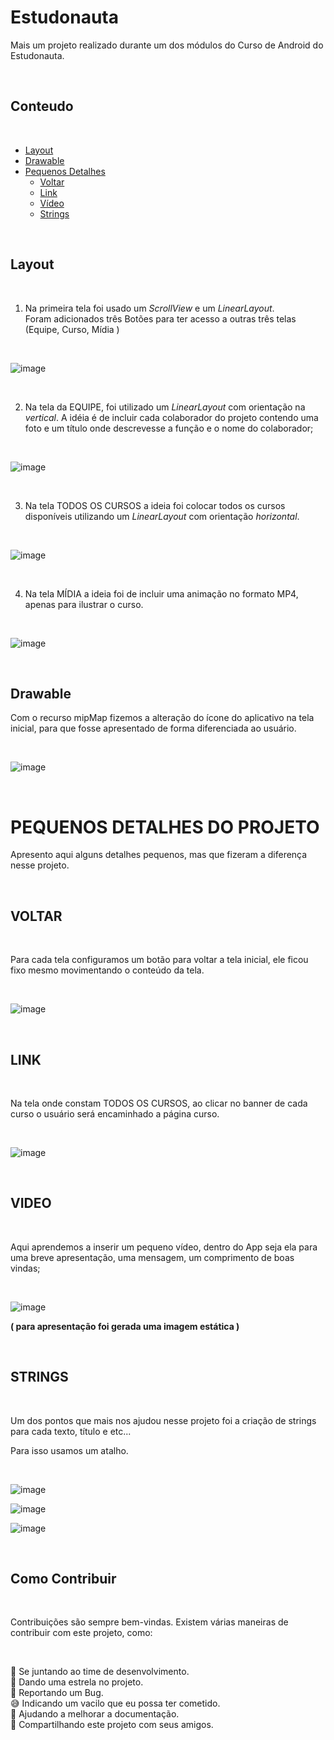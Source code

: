 # Estudonauta

Mais um projeto realizado durante um dos módulos do Curso de Android do Estudonauta.

<br />

## Conteudo
<br />

- [Layout](#layout)
- [Drawable](#drawable)
- [Pequenos Detalhes](#PEQUENOS-DETALHES-DO-PROJETO)
    - [Voltar](#voltar)
    - [Link](#link)
    - [Vídeo](#Video)
    - [Strings](#Strings)

<br />

## Layout
<br />

1) Na primeira tela foi usado um _ScrollView_ e um _LinearLayout_.	
	Foram adicionados três Botões para ter acesso a outras três telas (Equipe, Curso, Mídia )


<br />

![image](https://user-images.githubusercontent.com/77402918/121404457-5c5bcd00-c932-11eb-9ba8-c640e18ddbad.png)

<br />

2) Na tela da EQUIPE, foi utilizado um _LinearLayout_ com orientação na _vertical_.
A idéia é de incluir cada colaborador do projeto contendo uma foto e um título onde descrevesse a função e o nome do colaborador;

<br />

![image](https://user-images.githubusercontent.com/77402918/121404685-8f9e5c00-c932-11eb-83d0-517134f7b94b.png)

<br />

3) Na tela TODOS OS CURSOS a ideia foi colocar todos os cursos disponíveis utilizando um _LinearLayout_ com orientação _horizontal_.

<br />

![image](https://user-images.githubusercontent.com/77402918/121404809-b2c90b80-c932-11eb-956e-2d0d441da238.png)

<br />

4) Na tela MÍDIA a ideia foi de incluir uma animação no	formato MP4, apenas para ilustrar o curso.

<br />

![image](https://user-images.githubusercontent.com/77402918/121404994-e60b9a80-c932-11eb-9a5f-a7434dd152ed.png)

<br />

## Drawable

Com o recurso mipMap fizemos a alteração do ícone do aplicativo na tela inicial, para que fosse apresentado de forma diferenciada ao usuário.

<br />

![image](https://user-images.githubusercontent.com/77402918/121405129-0cc9d100-c933-11eb-8cd7-16807aab1267.png)

<br />

# PEQUENOS DETALHES DO PROJETO

Apresento aqui alguns detalhes pequenos, mas que fizeram a diferença nesse projeto.

<br />

## VOLTAR

<br />

Para cada tela configuramos um botão para voltar a tela inicial, ele ficou fixo mesmo movimentando o conteúdo da tela.

<br />

![image](https://user-images.githubusercontent.com/77402918/121405537-8a8ddc80-c933-11eb-9429-5609574d45f0.png)

<br />

## LINK

<br />

Na tela onde constam TODOS OS CURSOS, ao clicar no banner de cada curso o usuário será encaminhado a página curso.

<br />

![image](https://user-images.githubusercontent.com/77402918/121405684-b8732100-c933-11eb-8a22-eeea2fe6ee22.png)

<br />

## VIDEO

<br />

Aqui aprendemos a inserir um pequeno vídeo, dentro do App seja ela para uma breve apresentação, uma mensagem, um comprimento de boas vindas;

<br />

![image](https://user-images.githubusercontent.com/77402918/121405866-e9535600-c933-11eb-8966-e5afbd2a19d4.png)

**( para apresentação foi gerada uma imagem estática )**

<br />

## STRINGS

<br />

Um dos pontos que mais nos ajudou nesse projeto foi a criação de strings para cada texto, título e etc...

Para isso usamos um atalho.

<br />

![image](https://user-images.githubusercontent.com/77402918/121406164-38998680-c934-11eb-9d9e-cedb3c4486eb.png)

![image](https://user-images.githubusercontent.com/77402918/121406213-42bb8500-c934-11eb-9028-cff08a516e5a.png)

![image](https://user-images.githubusercontent.com/77402918/121406247-4c44ed00-c934-11eb-9c72-6cf48dacd3fb.png)

<br />

## Como Contribuir

<br />

Contribuições são sempre bem-vindas. Existem várias maneiras de contribuir com este projeto, como:

<br />

💪 Se juntando ao time de desenvolvimento.<br/>
🌟 Dando uma estrela no projeto.<br/>
🐛 Reportando um Bug.<br/>
😅 Indicando um vacilo que eu possa ter cometido.<br/>
📄 Ajudando a melhorar a documentação.<br/>
🚀 Compartilhando este projeto com seus amigos.<br/>